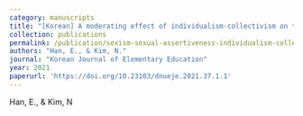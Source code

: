 ```yaml
---
category: manuscripts
title: "[Korean] A moderating effect of individualism-collectivism on the relationship between sexism and sexual assertiveness"
collection: publications
permalink: /publication/sexism-sexual-assertiveness-individualism-collectivism/
authors: "Han, E., & Kim, N."
journal: "Korean Journal of Elementary Education"
year: 2021
paperurl: 'https://doi.org/10.23103/dnueje.2021.37.1.1'
---
```


Han, E., & Kim, N
